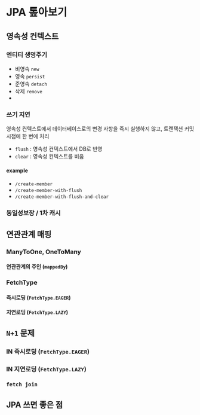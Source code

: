 # JPA 톺아보기

## 영속성 컨텍스트

### 엔티티 생명주기
* 비영속 `new`
* 영속 `persist`
* 준영속 `detach`
* 삭제 `remove`
* 
### 쓰기 지연
영속성 컨텍스트에서 데이터베이스로의 변경 사항을 즉시 실행하지 않고, 트랜잭션 커밋 시점에 한 번에 처리
* `flush` : 영속성 컨텍스트에서 DB로 반영
* `clear` : 영속성 컨텍스트를 비움
#### example
* `/create-member`
* `/create-member-with-flush`
* `/create-member-with-flush-and-clear`

### 동일성보장 / 1차 캐시

## 연관관계 매핑
### ManyToOne, OneToMany
#### 연관관계의 주인 (`mappedBy`)

### FetchType
#### 즉시로딩 (`FetchType.EAGER`)
#### 지연로딩 (`FetchType.LAZY`)

## `N+1` 문제
### IN 즉시로딩 (`FetchType.EAGER`)
### IN 지연로딩 (`FetchType.LAZY`)
### `fetch join`

## JPA 쓰면 좋은 점
